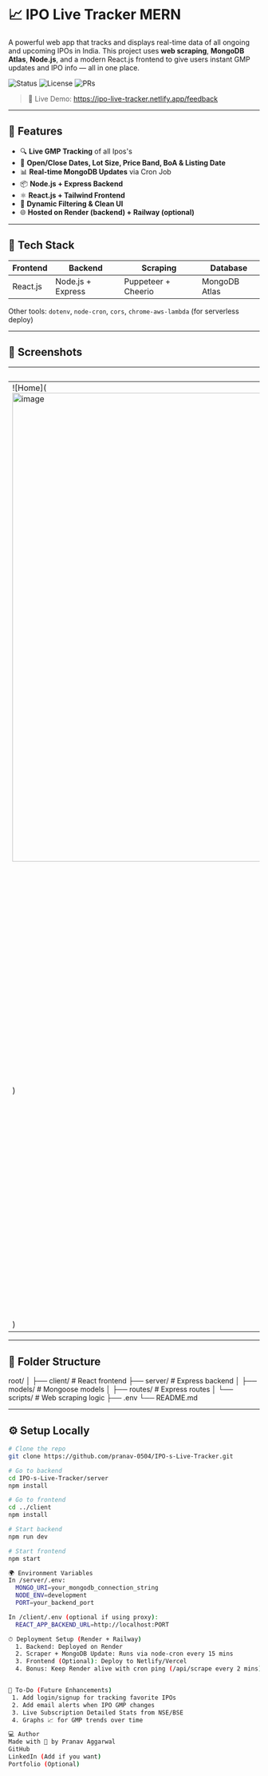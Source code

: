 # 📈 IPO Live Tracker MERN

A powerful web app that tracks and displays real-time data of all ongoing and upcoming IPOs in India. This project uses **web scraping**, **MongoDB Atlas**, **Node.js**, and a modern React.js frontend to give users instant GMP updates and IPO info — all in one place.

![Status](https://img.shields.io/badge/status-live-brightgreen) ![License](https://img.shields.io/badge/license-MIT-blue) ![PRs](https://img.shields.io/badge/PRs-welcome-yellow)

> 🔗 Live Demo: https://ipo-live-tracker.netlify.app/feedback

---

## 🚀 Features

- 🔍 **Live GMP Tracking** of all Ipos's
- 📅 **Open/Close Dates, Lot Size, Price Band, BoA & Listing Date**
- 📊 **Real-time MongoDB Updates** via Cron Job
- 📦 **Node.js + Express Backend**
- ⚛️ **React.js + Tailwind Frontend**
- 🧠 **Dynamic Filtering & Clean UI**
- 🌐 **Hosted on Render (backend) + Railway (optional)**

---

## 🧰 Tech Stack

| Frontend | Backend | Scraping | Database |
|---------|---------|----------|----------|
| React.js | Node.js + Express | Puppeteer + Cheerio | MongoDB Atlas |

Other tools: `dotenv`, `node-cron`, `cors`, `chrome-aws-lambda` (for serverless deploy)

---

## 📸 Screenshots

<!-- Replace below image URLs with your actual screenshots -->
| Home Page | GMP Table View |
|-----------|----------------|
| ![Home](<img width="1919" height="938" alt="image" src="https://github.com/user-attachments/assets/4b5fdb65-2fbb-4b9d-8268-2bd1a4da8966" />
) | ![Table](<img width="1919" height="884" alt="image" src="https://github.com/user-attachments/assets/79daf8f9-f89b-405f-b54e-e35cea08c1dd" />
) |

---

## 📁 Folder Structure
root/
│
├── client/ # React frontend
├── server/ # Express backend
│ ├── models/ # Mongoose models
│ ├── routes/ # Express routes
│ └── scripts/ # Web scraping logic
├── .env
└── README.md

---

## ⚙️ Setup Locally

```bash
# Clone the repo
git clone https://github.com/pranav-0504/IPO-s-Live-Tracker.git

# Go to backend
cd IPO-s-Live-Tracker/server
npm install

# Go to frontend
cd ../client
npm install

# Start backend
npm run dev

# Start frontend
npm start

🌍 Environment Variables
In /server/.env:
  MONGO_URI=your_mongodb_connection_string
  NODE_ENV=development
  PORT=your_backend_port

In /client/.env (optional if using proxy):
  REACT_APP_BACKEND_URL=http://localhost:PORT

⏱ Deployment Setup (Render + Railway)
  1. Backend: Deployed on Render
  2. Scraper + MongoDB Update: Runs via node-cron every 15 mins
  3. Frontend (Optional): Deploy to Netlify/Vercel
  4. Bonus: Keep Render alive with cron ping (/api/scrape every 2 mins)


📌 To-Do (Future Enhancements)
 1. Add login/signup for tracking favorite IPOs
 2. Add email alerts when IPO GMP changes
 3. Live Subscription Detailed Stats from NSE/BSE
 4. Graphs 📈 for GMP trends over time

💻 Author
Made with 💙 by Pranav Aggarwal
GitHub
LinkedIn (Add if you want)
Portfolio (Optional)



